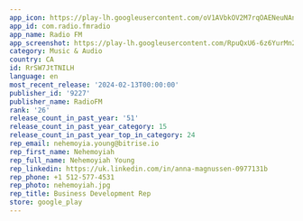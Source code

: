 ```yaml
---
app_icon: https://play-lh.googleusercontent.com/oV1AVbkOV2M7rqOAENeuNAnBL6ftRpECFDiiKU4w19tX_rTHTnwJRrPcJ2yy270taMU
app_id: com.radio.fmradio
app_name: Radio FM
app_screenshot: https://play-lh.googleusercontent.com/RpuQxU6-6z6YurMn2uBwltjoLL0JScYsyS_jZGpOxOWNr1EYtMMFEetbWqD2XZF-fA
category: Music & Audio
country: CA
id: RrSW7JtTNILH
language: en
most_recent_release: '2024-02-13T00:00:00'
publisher_id: '9227'
publisher_name: RadioFM
rank: '26'
release_count_in_past_year: '51'
release_count_in_past_year_category: 15
release_count_in_past_year_top_in_category: 24
rep_email: nehemoyia.young@bitrise.io
rep_first_name: Nehemoyiah
rep_full_name: Nehemoyiah Young
rep_linkedin: https://uk.linkedin.com/in/anna-magnussen-0977131b
rep_phone: +1 512-577-4531
rep_photo: nehemoyiah.jpg
rep_title: Business Development Rep
store: google_play
---
```

